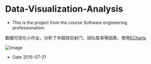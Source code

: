 # Data-Visualization-Analysis

* This is the project from the course Software engineering professionalism

数据可视化小作业，分析了中超球员射门、球队胜率等因素，使用[ECharts](http://echarts.baidu.com/)

![image](Data-Visualization-Analysis/PNG静态统计图/1单场球员进球折线统计.png)

* Date 2015-07-21
